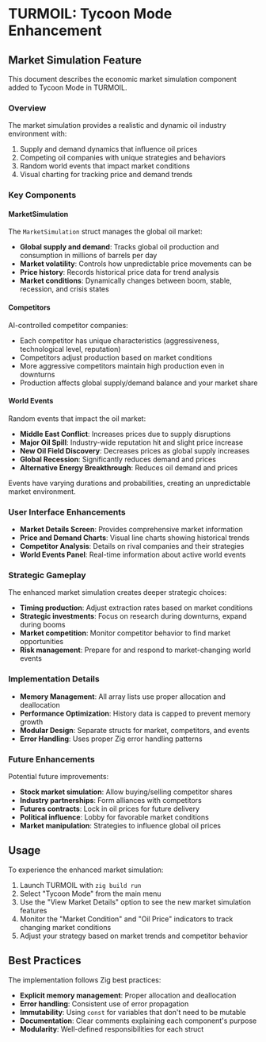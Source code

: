 # TURMOIL: Tycoon Mode Enhancement

## Market Simulation Feature

This document describes the economic market simulation component added to Tycoon Mode in TURMOIL.

### Overview

The market simulation provides a realistic and dynamic oil industry environment with:

1. Supply and demand dynamics that influence oil prices
2. Competing oil companies with unique strategies and behaviors
3. Random world events that impact market conditions
4. Visual charting for tracking price and demand trends

### Key Components

#### MarketSimulation

The `MarketSimulation` struct manages the global oil market:

- **Global supply and demand**: Tracks global oil production and consumption in millions of barrels per day
- **Market volatility**: Controls how unpredictable price movements can be
- **Price history**: Records historical price data for trend analysis
- **Market conditions**: Dynamically changes between boom, stable, recession, and crisis states

#### Competitors

AI-controlled competitor companies:

- Each competitor has unique characteristics (aggressiveness, technological level, reputation)
- Competitors adjust production based on market conditions
- More aggressive competitors maintain high production even in downturns
- Production affects global supply/demand balance and your market share

#### World Events

Random events that impact the oil market:

- **Middle East Conflict**: Increases prices due to supply disruptions
- **Major Oil Spill**: Industry-wide reputation hit and slight price increase 
- **New Oil Field Discovery**: Decreases prices as global supply increases
- **Global Recession**: Significantly reduces demand and prices
- **Alternative Energy Breakthrough**: Reduces oil demand and prices

Events have varying durations and probabilities, creating an unpredictable market environment.

### User Interface Enhancements

- **Market Details Screen**: Provides comprehensive market information
- **Price and Demand Charts**: Visual line charts showing historical trends
- **Competitor Analysis**: Details on rival companies and their strategies
- **World Events Panel**: Real-time information about active world events

### Strategic Gameplay

The enhanced market simulation creates deeper strategic choices:

- **Timing production**: Adjust extraction rates based on market conditions
- **Strategic investments**: Focus on research during downturns, expand during booms
- **Market competition**: Monitor competitor behavior to find market opportunities
- **Risk management**: Prepare for and respond to market-changing world events

### Implementation Details

- **Memory Management**: All array lists use proper allocation and deallocation
- **Performance Optimization**: History data is capped to prevent memory growth
- **Modular Design**: Separate structs for market, competitors, and events
- **Error Handling**: Uses proper Zig error handling patterns

### Future Enhancements

Potential future improvements:

- **Stock market simulation**: Allow buying/selling competitor shares
- **Industry partnerships**: Form alliances with competitors
- **Futures contracts**: Lock in oil prices for future delivery
- **Political influence**: Lobby for favorable market conditions
- **Market manipulation**: Strategies to influence global oil prices

## Usage

To experience the enhanced market simulation:

1. Launch TURMOIL with `zig build run`
2. Select "Tycoon Mode" from the main menu
3. Use the "View Market Details" option to see the new market simulation features
4. Monitor the "Market Condition" and "Oil Price" indicators to track changing market conditions
5. Adjust your strategy based on market trends and competitor behavior

## Best Practices

The implementation follows Zig best practices:

- **Explicit memory management**: Proper allocation and deallocation
- **Error handling**: Consistent use of error propagation
- **Immutability**: Using `const` for variables that don't need to be mutable
- **Documentation**: Clear comments explaining each component's purpose
- **Modularity**: Well-defined responsibilities for each struct 